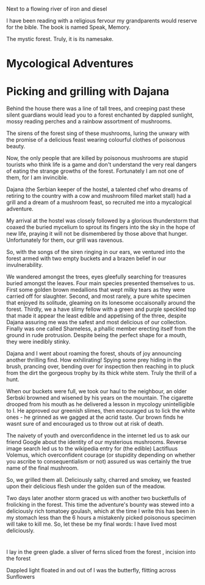Next to a flowing river of iron and diesel

I have been reading with a religious fervour my grandparents would reserve for the bible. The book is named Speak, Memory.

The mystic forest. Truly, it is its namesake.

# Mycological Adventures

# Picking and grilling with Dajana

Behind the house there was a line of tall trees, and creeping past these silent guardians would lead you to a forest enchanted by dappled sunlight, mossy reading perches and a rainbow assortment of mushrooms.

The sirens of the forest sing of these mushrooms, luring the unwary with the promise of a delicious feast wearing colourful clothes of poisonous beauty.

Now, the only people that are killed by poisonous mushrooms are stupid tourists who think life is a game and don't understand the very real dangers of eating the strange growths of the forest.
Fortunately I am not one of them, for I am invincible.

Dajana (the Serbian keeper of the hostel, a talented chef who dreams of retiring to the country with a cow and mushroom filled market stall) had a grill and a dream of a mushroom feast, so recruited me into a mycalogical adventure.

My arrival at the hostel was closely followed by a glorious thunderstorm that coaxed the buried mycelium to sprout its fingers into the sky in the hope of new life, praying it will not be dismembered by those above that hunger. Unfortunately for them, our grill was ravenous.

So, with the songs of the siren ringing in our ears, we ventured into the forest armed with two empty buckets and a brazen belief in our invulnerability.

We wandered amongst the trees, eyes gleefully searching for treasures buried amongst the leaves.
Four main species presented themselves to us.
First some golden brown medallions that wept milky tears as they were carried off for slaughter.
Second, and most rarely, a pure white specimen that enjoyed its solitude, gleaming on its lonesome occaisonally around the forest.
Thirdly, we a have slimy fellow with a green and purple speckled top that made it appear the least edible and appetising of the three, despite Dajana assuring me was the safest and most delicious of our collection.
Finally was one called Shameless, a phallic member erecting itself from the ground in rude protrusion. Despite being the perfect shape for a mouth, they were inedibly stinky.

Dajana and I went about roaming the forest, shouts of joy announcing
another thrilling find.
How exhilirating! Spying some prey hiding in the brush, prancing over, bending over for inspection then reaching in to pluck from the dirt the gorgeous trophy by its thick white stem. Truly the thrill of a hunt.

When our buckets were full, we took our haul to the neighbour, an older Serbski browned and wisened by his years on the mountain.
The cigarette drooped from his mouth as he delivered a lesson in mycology unintelligible to I.
He approved our greenish slimes, then encouraged us to lick the white ones - he grinned as we gagged at the acrid taste.
Our brown finds he wasnt sure of and encouraged us to throw out at risk of death.

The naivety of youth and overconfidence in the internet led us to ask our friend Google about the identity of our mysterious mushrooms. Reverse image search led us to the wikipedia entry for (the edible) Lactifluus Volemus, which overconfident courage (or stupidity depending on whether you ascribe to consequentialism or not) assured us was certainly the true name of the final mushroom.

So, we grilled them all.
Deliciously salty, charred and smokey, we feasted upon their delicious flesh under the golden sun of the meadow.

Two days later another storm graced us with another two bucketfulls of frolicking in the forest. This time the adventure's bounty was stewed into a deliciously rich tomatoey goulash, which at the time I write this has been in my stomach less than the 6 hours a mistakenly picked poisonous specimen will take to kill me.
So, let these be my final words: I have lived most deliciously.

#

I lay in the green glade. a sliver of ferns sliced from the forest
, incision into the forest

Dappled light floated in and out of
I was the butterfly, flitting across
Sunflowers
